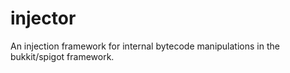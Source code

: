 # injector
An injection framework for internal bytecode manipulations in the bukkit/spigot framework.

